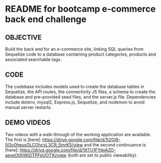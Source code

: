 # README for bootcamp e-commerce back end challenge
## OBJECTIVE
Build the back end for an e-commerce site, linking SQL queries from Sequelize code to a database containing product categories, products and associated searchable tags.
## CODE
The codebase includes models used to create the database tables in Sequelize, the API routes, the connectivity JS files, a schema to create the database and pre-provided seed files, and the server.js file. Dependencies include dotenv, mysql2, Express.js, Sequelize, and nodemon to avoid manual server restarts.
## DEMO VIDEOS
Two videos with a walk-through of the working application are available. The first is [here]: https://drive.google.com/file/d/1t2GI9-5I3y0heusOLCOhcyL3CR_5mrK5/view and the second continuance is [here]: https://drive.google.com/file/d/1XTU1FYdvAZO-aeveOtXtWjDTPFgUOTXi/view (both are set to public viewability).
